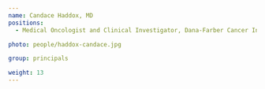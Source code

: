 ```yaml
---
name: Candace Haddox, MD
positions:
  - Medical Oncologist and Clinical Investigator, Dana-Farber Cancer Institute

photo: people/haddox-candace.jpg

group: principals

weight: 13
---
```

